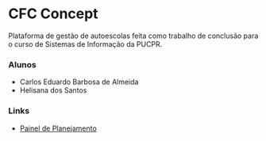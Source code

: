 # CFC Concept

Plataforma de gestão de autoescolas feita como trabalho de conclusão para o curso de Sistemas de Informação da PUCPR.

### Alunos
- Carlos Eduardo Barbosa de Almeida
- Helisana dos Santos

### Links

- [Painel de Planejamento](https://airtable.com/shrYxZybWc3v8pIri)